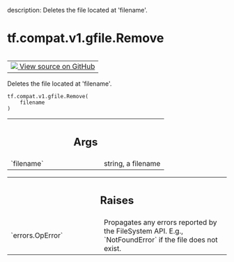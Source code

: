 description: Deletes the file located at 'filename'.

<div itemscope itemtype="http://developers.google.com/ReferenceObject">
<meta itemprop="name" content="tf.compat.v1.gfile.Remove" />
<meta itemprop="path" content="Stable" />
</div>

# tf.compat.v1.gfile.Remove

<!-- Insert buttons and diff -->

<table class="tfo-notebook-buttons tfo-api nocontent" align="left">
<td>
  <a target="_blank" href="https://github.com/tensorflow/tensorflow/blob/r2.3/tensorflow/python/lib/io/file_io.py#L273-L284">
    <img src="https://www.tensorflow.org/images/GitHub-Mark-32px.png" />
    View source on GitHub
  </a>
</td>
</table>



Deletes the file located at 'filename'.

<pre class="devsite-click-to-copy prettyprint lang-py tfo-signature-link">
<code>tf.compat.v1.gfile.Remove(
    filename
)
</code></pre>



<!-- Placeholder for "Used in" -->


<!-- Tabular view -->
 <table class="responsive fixed orange">
<colgroup><col width="214px"><col></colgroup>
<tr><th colspan="2"><h2 class="add-link">Args</h2></th></tr>

<tr>
<td>
`filename`
</td>
<td>
string, a filename
</td>
</tr>
</table>



<!-- Tabular view -->
 <table class="responsive fixed orange">
<colgroup><col width="214px"><col></colgroup>
<tr><th colspan="2"><h2 class="add-link">Raises</h2></th></tr>

<tr>
<td>
`errors.OpError`
</td>
<td>
Propagates any errors reported by the FileSystem API.  E.g.,
`NotFoundError` if the file does not exist.
</td>
</tr>
</table>

